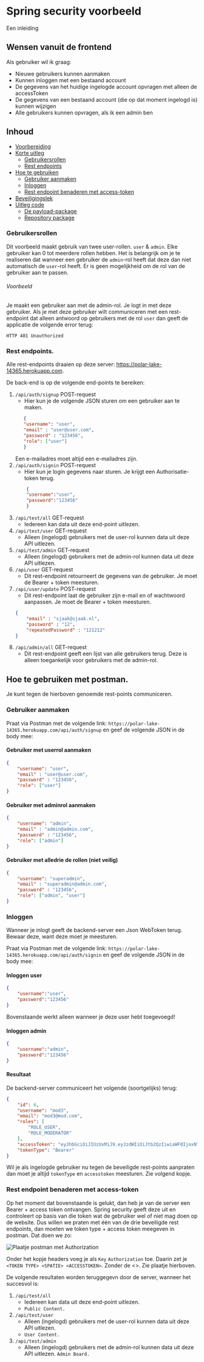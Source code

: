 # Spring security voorbeeld
Een inleiding

## Wensen vanuit de frontend
Als gebruiker wil ik graag:
* Nieuwe gebruikers kunnen aanmaken
* Kunnen inloggen met een bestaand account
* De gegevens van het huidige ingelogde account opvragen met alleen de accessToken
* De gegevens van een bestaand account (die op dat moment ingelogd is) kunnen wijzigen
* Alle gebruikers kunnen opvragen, als ik een admin ben

## Inhoud
 * [Voorbereiding](#voorbereiding)
 * [Korte uitleg](#korte-uitleg)
    * [Gebruikersrollen](#gebruikersrollen)
    * [Rest endpoints](#rest-endpoints)
 * [Hoe te gebruiken](#hoe-te-gebruiken)
    * [Gebruiker aanmaken](#gebruiker-aanmaken)
    * [Inloggen](#inloggen)
    * [Rest endpoint benaderen met access-token](#rest-endpoint-benaderen-met-access-token)
 * [Beveiligingslek](#beveiligingslek) 
 * [Uitleg code](#uitleg-code)
    * [De payload-package](#de-payload-package-dto)
    * [Repository package](#repository-package)
    

    

### Gebruikersrollen
Dit voorbeeld maakt gebruik van twee user-rollen. `user` & `admin`. Elke gebruiker kan 0 tot meerdere rollen 
hebben. Het is belangrijk om je te realiseren dat wanneer een gebruiker de `admin`-rol heeft dat deze dan niet
automatisch de `user`-rol heeft. Er is geen mogelijkheid om de rol van de gebruiker aan te passen.

###### Voorbeeld 
Je maakt een gebruiker aan met de admin-rol. Je logt in met deze gebruiker. Als je met deze gebruiker wilt communiceren
met een rest-endpoint dat alleen antwoord op gebruikers met de rol `user` dan geeft de applicatie de volgende error 
terug:
```
HTTP 401 Unauthorized
```

### Rest endpoints.
Alle rest-endpoints draaien op deze server: https://polar-lake-14365.herokuapp.com.

De back-end is op de volgende end-points te bereiken:
 1. `/api/auth/signup`
    POST-request
    * Hier kun je de volgende JSON sturen om een gebruiker aan te maken.
     ```json
        {
        "username": "user",
        "email" : "user@user.com",
        "password" : "123456",
        "role": ["user"]
        }
     ```
    Een e-mailadres moet altijd een e-mailadres zijn.
 2. `/api/auth/signin`
    POST-request
    * Hier kun je login gegevens naar sturen. Je krijgt een Authorisatie-token terug.
    ```json
        {
        "username":"user",
        "password":"123456"
        }
    ```
 3. `/api/test/all`
    GET-request
    * Iedereen kan data uit deze end-point uitlezen.
 4. `/api/test/user`
    GET-request
    * Alleen (ingelogd) gebruikers met de user-rol kunnen data uit deze API uitlezen.
 6. `/api/test/admin`
    GET-request
     * Alleen (ingelogd) gebruikers met de admin-rol kunnen data uit deze API uitlezen.
7. `/api/user`
    GET-request
   * Dit rest-endpoint retourneert de gegevens van de gebruiker. Je moet de Bearer + token meesturen.
8. `/api/user/update`
    POST-request
   * Dit rest-endpoint laat de gebruiker zijn e-mail en of wachtwoord aanpassen. Je moet de Bearer + token meesturen.
    ```json
    {
        "email" : "sjaak@sjaak.nl",
        "password" : "12",
        "repeatedPassword" : "121212"
    }
    ```
9. `/api/admin/all`
   GET-request
    * Dit rest-endpoint geeft een lijst van alle gebruikers terug. Deze is alleen toegankelijk voor gebruikers met de admin-rol.
    
 
## Hoe te gebruiken met postman.
Je kunt tegen de hierboven genoemde rest-points communiceren.

### Gebruiker aanmaken
Praat via Postman met de volgende link: `https://polar-lake-14365.herokuapp.com/api/auth/signup` en geef de volgende JSON in de body mee:

#### Gebruiker met userrol aanmaken
```json
{
    "username": "user",
    "email" : "user@user.com",
    "password" : "123456",
    "role": ["user"]
}
```
#### Gebruiker met adminrol aanmaken
```json
{
    "username": "admin",
    "email" : "admin@admin.com",
    "password" : "123456",
    "role": ["admin"]
}
```

#### Gebruiker met alledrie de rollen (niet veilig)
```json
{
    "username": "superadmin",
    "email" : "superadmin@admin.com",
    "password" : "123456",
    "role": ["admin", "user"]
}
```

### Inloggen
Wanneer je inlogt geeft de backend-server een Json WebToken terug. Bewaar deze, want deze moet je meesturen.

Praat via Postman met de volgende link: `https://polar-lake-14365.herokuapp.com/api/auth/signin` en geef de volgende JSON in de body mee:
#### Inloggen user
```json
{
    "username":"user",
    "password":"123456"
}
```
Bovenstaande werkt alleen wanneer je deze user hebt toegevoegd!


#### Inloggen admin
```json
{
    "username":"admin",
    "password":"123456"
}
```
#### Resultaat
De backend-server communiceert het volgende (soortgelijks) terug:
```json
{
    "id": 6,
    "username": "mod3",
    "email": "mod3@mod.com",
    "roles": [
        "ROLE_USER",
        "ROLE_MODERATOR"
    ],
    "accessToken": "eyJhbGciOiJIUzUxMiJ9.eyJzdWIiOiJtb2QzIiwiaWF0IjoxNTk1NTg4MDk0LCJleHAiOjE1OTU2NzQ0OTR9.AgP4vCsgw5TMj_ePbPzMJXWWBNfFphJBHzAvTFyW9fzZ6UL-JO42pRq9puXAOlGh4hTijspAQAS-J8doHqADTA",
    "tokenType": "Bearer"
}
```

Wil je als ingelogde gebruiker nu tegen de beveiligde rest-points aanpraten dan moet je altijd `tokenType` en
`accesstoken` meesturen. Zie volgend kopje.

### Rest endpoint benaderen met access-token
Op het moment dat bovenstaande is gelukt, dan heb je van de server een Bearer + access  token ontvangen. Spring security
geeft deze uit en controleert op basis van die token wat de gebruiker wel of niet mag doen op de website. Dus willen we
praten met één van de drie beveiligde rest endpoints, dan moeten we token type + access token meegeven in postman. Dat
doen we zo:

![Plaatje postman met Authorization](img/auth_postman_example.png)

Onder het kopje headers voeg je als `Key` `Authorization` toe. Daarin zet je `<TOKEN TYPE> <SPATIE> <ACCESSTOKEN>`. 
Zonder de <>. Zie plaatje hierboven.

De volgende resultaten worden teruggegevn door de server, wanneer het succesvol is:

 1. `/api/test/all`
    * Iedereen kan data uit deze end-point uitlezen.
    * `Public Content.`
 2. `/api/test/user`
    * Alleen (ingelogd) gebruikers met de user-rol kunnen data uit deze API uitlezen.
    * `User Content.`
 3. `/api/test/admin`
     * Alleen (ingelogd) gebruikers met de admin-rol kunnen data uit deze API uitlezen.
     `Admin Board.`
